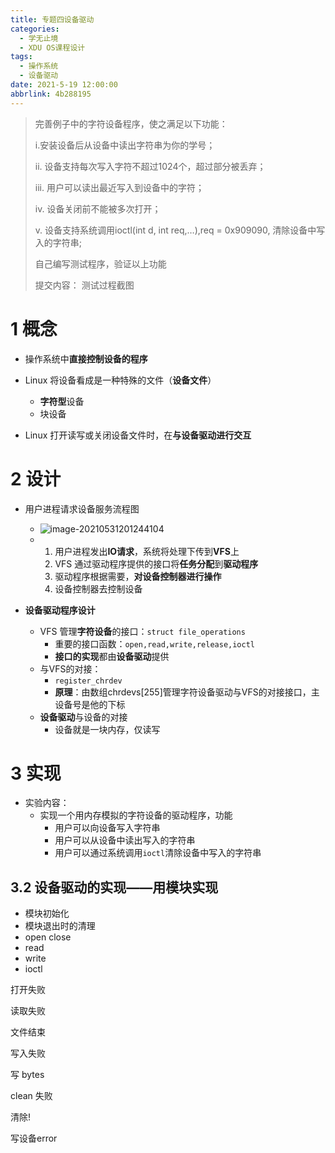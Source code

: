 ```yaml
---
title: 专题四设备驱动
categories: 
  - 学无止境
  - XDU OS课程设计
tags:
  - 操作系统
  - 设备驱动
date: 2021-5-19 12:00:00
abbrlink: 4b288195
---
```


> 完善例子中的字符设备程序，使之满足以下功能：
>
>  i.安装设备后从设备中读出字符串为你的学号；
>
>  ii. 设备支持每次写入字符不超过1024个，超过部分被丢弃；
>
>  iii. 用户可以读出最近写入到设备中的字符；
>
>  iv. 设备关闭前不能被多次打开；
>
>  v. 设备支持系统调用ioctl(int d, int req,…),req = 0x909090, 清除设备中写入的字符串;
>
>  自己编写测试程序，验证以上功能
>
> 
>
> 提交内容： 测试过程截图

# 1 概念

* 操作系统中**直接控制设备的程序**

* Linux 将设备看成是一种特殊的文件（**设备文件**）
  * **字符型**设备
  * 块设备
* Linux 打开读写或关闭设备文件时，在**与设备驱动进行交互**



# 2 设计

* 用户进程请求设备服务流程图
  * ![image-20210531201244104](E:\Hexo\Blog\source\_posts\专题四设备驱动.assets\image-20210531201244104.png)
  * 1. 用户进程发出**IO请求**，系统将处理下传到**VFS**上
    2. VFS 通过驱动程序提供的接口将**任务分配**到**驱动程序**
    3. 驱动程序根据需要，**对设备控制器进行操作**
    4. 设备控制器去控制设备



* **设备驱动程序设计**
  * VFS 管理**字符设备**的接口：`struct file_operations`
    * 重要的接口函数：`open,read,write,release,ioctl`
    * **接口的实现**都由**设备驱动**提供
  * 与VFS的对接：
    * `register_chrdev`
    * **原理**：由数组chrdevs[255]管理字符设备驱动与VFS的对接接口，主设备号是他的下标
  * **设备驱动**与设备的对接
    * 设备就是一块内存，仅读写



# 3 实现

* 实验内容：
  * 实现一个用内存模拟的字符设备的驱动程序，功能
    * 用户可以向设备写入字符串
    * 用户可以从设备中读出写入的字符串
    * 用户可以通过系统调用`ioctl`清除设备中写入的字符串



## 3.2 设备驱动的实现——用模块实现

* 模块初始化
* 模块退出时的清理
* open close
* read
* write
* ioctl

打开失败

读取失败

文件结束

写入失败

写 bytes

clean 失败

清除!

写设备error

